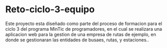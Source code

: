 # Reto-ciclo-3-equipo

Este proyecto esta diseñado como parte del proceso de formacion para el ciclo 3 del programa MinTic de programadores,
en el cual se realizara una aplicacion web para la gestion de una empresa de rutas de ejemplo, en donde se gestionaran
las entidades de busaes, rutas, y estaciones..
